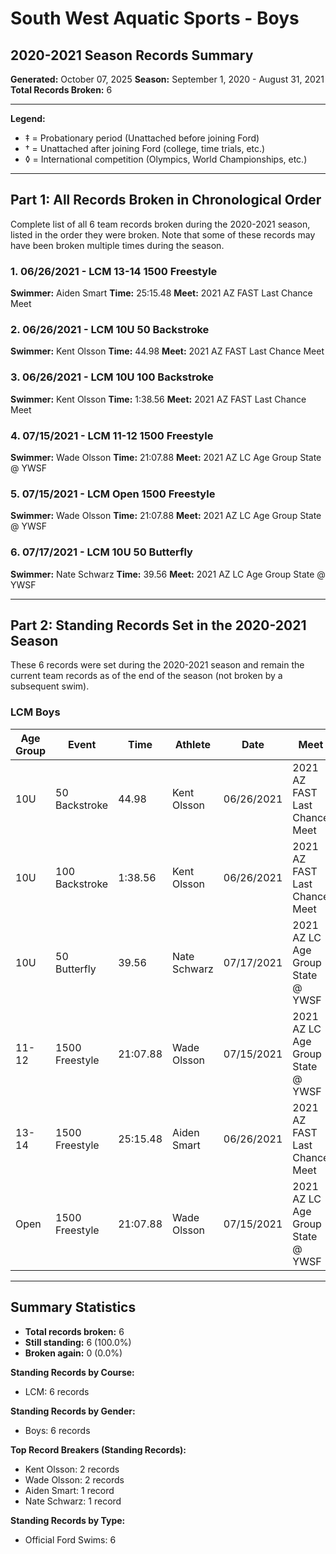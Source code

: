 # South West Aquatic Sports - Boys
## 2020-2021 Season Records Summary

**Generated:** October 07, 2025
**Season:** September 1, 2020 - August 31, 2021
**Total Records Broken:** 6

---

**Legend:**
- ‡ = Probationary period (Unattached before joining Ford)
- † = Unattached after joining Ford (college, time trials, etc.)
- ◊ = International competition (Olympics, World Championships, etc.)

---

## Part 1: All Records Broken in Chronological Order

Complete list of all 6 team records broken during the 2020-2021 season,
listed in the order they were broken. Note that some of these records may have
been broken multiple times during the season.

### 1. 06/26/2021 - LCM 13-14 1500 Freestyle

**Swimmer:** Aiden Smart
**Time:** 25:15.48
**Meet:** 2021 AZ FAST Last Chance Meet

### 2. 06/26/2021 - LCM 10U 50 Backstroke

**Swimmer:** Kent Olsson
**Time:** 44.98
**Meet:** 2021 AZ FAST Last Chance Meet

### 3. 06/26/2021 - LCM 10U 100 Backstroke

**Swimmer:** Kent Olsson
**Time:** 1:38.56
**Meet:** 2021 AZ FAST Last Chance Meet

### 4. 07/15/2021 - LCM 11-12 1500 Freestyle

**Swimmer:** Wade Olsson
**Time:** 21:07.88
**Meet:** 2021 AZ  LC Age Group State @ YWSF

### 5. 07/15/2021 - LCM Open 1500 Freestyle

**Swimmer:** Wade Olsson
**Time:** 21:07.88
**Meet:** 2021 AZ  LC Age Group State @ YWSF

### 6. 07/17/2021 - LCM 10U 50 Butterfly

**Swimmer:** Nate Schwarz
**Time:** 39.56
**Meet:** 2021 AZ  LC Age Group State @ YWSF

---

## Part 2: Standing Records Set in the 2020-2021 Season

These 6 records were set during the 2020-2021 season and remain
the current team records as of the end of the season (not broken by a subsequent swim).

### LCM Boys

| Age Group | Event | Time | Athlete | Date | Meet |
|-----------|-------|------|---------|------|------|
| 10U | 50 Backstroke | 44.98 | Kent Olsson | 06/26/2021 | 2021 AZ FAST Last Chance Meet |
| 10U | 100 Backstroke | 1:38.56 | Kent Olsson | 06/26/2021 | 2021 AZ FAST Last Chance Meet |
| 10U | 50 Butterfly | 39.56 | Nate Schwarz | 07/17/2021 | 2021 AZ  LC Age Group State @ YWSF |
| 11-12 | 1500 Freestyle | 21:07.88 | Wade Olsson | 07/15/2021 | 2021 AZ  LC Age Group State @ YWSF |
| 13-14 | 1500 Freestyle | 25:15.48 | Aiden Smart | 06/26/2021 | 2021 AZ FAST Last Chance Meet |
| Open | 1500 Freestyle | 21:07.88 | Wade Olsson | 07/15/2021 | 2021 AZ  LC Age Group State @ YWSF |


---

## Summary Statistics

- **Total records broken:** 6
- **Still standing:** 6 (100.0%)
- **Broken again:** 0 (0.0%)

**Standing Records by Course:**
- LCM: 6 records

**Standing Records by Gender:**
- Boys: 6 records

**Top Record Breakers (Standing Records):**
- Kent Olsson: 2 records
- Wade Olsson: 2 records
- Aiden Smart: 1 record
- Nate Schwarz: 1 record

**Standing Records by Type:**
- Official Ford Swims: 6
